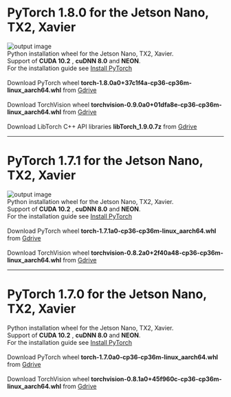 # PyTorch 1.8.0 for the Jetson Nano, TX2, Xavier
![output image]( https://qengineering.eu/images/Torch_1_8_0_Nano.png )<br/>
Python installation wheel for the Jetson Nano, TX2, Xavier.<br/>
Support of **CUDA 10.2** , **cuDNN 8.0** and **NEON**. <br/>
For the installation guide see [Install PyTorch](https://qengineering.eu/install-pytorch-on-jetson-nano.html) <br/><br/>
Download PyTorch wheel **torch-1.8.0a0+37c1f4a-cp36-cp36m-linux_aarch64.whl** from [Gdrive](https://drive.google.com/file/d/1-XmTOEN0z1_-VVCI3DPwmcdC-eLT_-n3/view?usp=sharing) <br/><br/>
Download TorchVision wheel **torchvision-0.9.0a0+01dfa8e-cp36-cp36m-linux_aarch64.whl** from [Gdrive](https://drive.google.com/file/d/1BdvXkwUGGTTamM17Io4kkjIT6zgvf4BJ/view?usp=sharing)<br/><br/>
Download LibTorch C++ API libraries **libTorch_1.9.0.7z** from [Gdrive](https://drive.google.com/file/d/118F_UWj9i7j6bx3ThtMKfsr7jKRQBCu8/view?usp=sharing)

----

# PyTorch 1.7.1 for the Jetson Nano, TX2, Xavier
![output image]( https://qengineering.eu/images/PyTorch_1_7_1_Succes.png )<br/>
Python installation wheel for the Jetson Nano, TX2, Xavier.<br/>
Support of **CUDA 10.2** , **cuDNN 8.0** and **NEON**. <br/>
For the installation guide see [Install PyTorch](https://qengineering.eu/install-pytorch-on-jetson-nano.html) <br/><br/>
Download PyTorch wheel **torch-1.7.1a0-cp36-cp36m-linux_aarch64.whl** from [Gdrive](https://drive.google.com/file/d/1-b9rg2yGEdBATdUmIWcSqjkL1b0gvToQ/view?usp=sharing) <br/><br/>
Download TorchVision wheel **torchvision-0.8.2a0+2f40a48-cp36-cp36m-linux_aarch64.whl** from [Gdrive](https://drive.google.com/file/d/1Z14mNdwgnElOb_NYkRaDCwP31scd7Mfz/view?usp=sharing)

----

# PyTorch 1.7.0 for the Jetson Nano, TX2, Xavier
Python installation wheel for the Jetson Nano, TX2, Xavier.<br/>
Support of **CUDA 10.2** , **cuDNN 8.0** and **NEON**. <br/>
For the installation guide see [Install PyTorch](https://qengineering.eu/install-pytorch-on-jetson-nano.html) <br/><br/>
Download PyTorch wheel **torch-1.7.0a0-cp36-cp36m-linux_aarch64.whl** from [Gdrive](https://drive.google.com/file/d/1aWuKu8eqkZwVzFFvguVuwkj0zdCir9qX/view?usp=sharing) <br/><br/>
Download TorchVision wheel **torchvision-0.8.1a0+45f960c-cp36-cp36m-linux_aarch64.whl** from [Gdrive](https://drive.google.com/file/d/1WhplBjODLjNmYWEvQliCdkt3CqQTsClm/view?usp=sharing)

